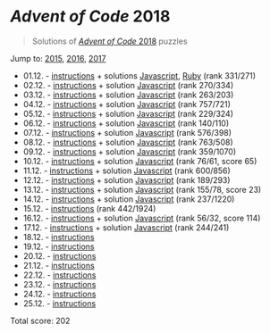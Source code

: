 # *Advent of Code* 2018
> Solutions of [*Advent of Code* 2018](http://adventofcode.com/2018/) puzzles

Jump to: [2015](../2015), [2016](../2016), [2017](../2017)

* 01.12. - [instructions](http://adventofcode.com/2018/day/1) + solutions [Javascript](./01.js), [Ruby](./01.rb) (rank 331/271)
* 02.12. - [instructions](http://adventofcode.com/2018/day/2) + solution [Javascript](./02.js) (rank 270/334)
* 03.12. - [instructions](http://adventofcode.com/2018/day/3) + solution [Javascript](./03.js) (rank 263/203)
* 04.12. - [instructions](http://adventofcode.com/2018/day/4) + solution [Javascript](./04.js) (rank 757/721)
* 05.12. - [instructions](http://adventofcode.com/2018/day/5) + solution [Javascript](./05.js) (rank 229/324)
* 06.12. - [instructions](http://adventofcode.com/2018/day/6) + solution [Javascript](./06.js) (rank 140/110)
* 07.12. - [instructions](http://adventofcode.com/2018/day/7) + solution [Javascript](./07.js) (rank 576/398)
* 08.12. - [instructions](http://adventofcode.com/2018/day/8) + solution [Javascript](./08.js) (rank 763/508)
* 09.12. - [instructions](http://adventofcode.com/2018/day/9) + solution [Javascript](./09.js) (rank 359/1070)
* 10.12. - [instructions](http://adventofcode.com/2018/day/10) + solution [Javascript](./10.js) (rank 76/61, score 65)
* 11.12. - [instructions](http://adventofcode.com/2018/day/11) + solution [Javascript](./11.js) (rank 600/856)
* 12.12. - [instructions](http://adventofcode.com/2018/day/12) + solution [Javascript](./12.js) (rank 189/293)
* 13.12. - [instructions](http://adventofcode.com/2018/day/13) + solution [Javascript](./13.js) (rank 155/78, score 23)
* 14.12. - [instructions](http://adventofcode.com/2018/day/14) + solution [Javascript](./14.js) (rank 237/1220)
* 15.12. - [instructions](http://adventofcode.com/2018/day/15) (rank 442/1924)
* 16.12. - [instructions](http://adventofcode.com/2018/day/16) + solution [Javascript](./16.js) (rank 56/32, score 114)
* 17.12. - [instructions](http://adventofcode.com/2018/day/17) + solution [Javascript](./17.js) (rank 244/241)
* 18.12. - [instructions](http://adventofcode.com/2018/day/18)
* 19.12. - [instructions](http://adventofcode.com/2018/day/19)
* 20.12. - [instructions](http://adventofcode.com/2018/day/20)
* 21.12. - [instructions](http://adventofcode.com/2018/day/21)
* 22.12. - [instructions](http://adventofcode.com/2018/day/22)
* 23.12. - [instructions](http://adventofcode.com/2018/day/23)
* 24.12. - [instructions](http://adventofcode.com/2018/day/24)
* 25.12. - [instructions](http://adventofcode.com/2018/day/25)

Total score: 202  
<!--Final place: ~110-115-->
